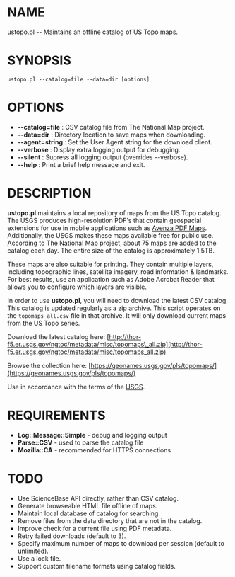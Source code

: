 # NAME

ustopo.pl -- Maintains an offline catalog of US Topo maps.

# SYNOPSIS

    ustopo.pl --catalog=file --data=dir [options]

# OPTIONS

- **--catalog=file** : CSV catalog file from The National Map project.
- **--data=dir** : Directory location to save maps when downloading.
- **--agent=string** : Set the User Agent string for the download client.
- **--verbose** : Display extra logging output for debugging.
- **--silent** : Supress all logging output (overrides --verbose).
- **--help** : Print a brief help message and exit.

# DESCRIPTION

**ustopo.pl** maintains a local repository of maps from the US Topo catalog.  The USGS produces
high-resolution PDF's that contain geospacial extensions for use in mobile applications such
as [Avenza PDF Maps](https://www.avenzamaps.com).  Additionally, the USGS makes these maps
available free for public use.  According to The National Map project, about 75 maps are added
to the catalog each day.  The entire size of the catalog is approximately 1.5TB.

These maps are also suitable for printing.  They contain multiple layers, including topographic
lines, satellite imagery, road information & landmarks.  For best results, use an application
such as Adobe Acrobat Reader that allows you to configure which layers are visible.

In order to use **ustopo.pl**, you will need to download the latest CSV catalog.  This catalog
is updated regularly as a zip archive.  This script operates on the `topomaps_all.csv` file
in that archive.  It will only download current maps from the US Topo series.

Download the latest catalog here: [http://thor-f5.er.usgs.gov/ngtoc/metadata/misc/topomaps\_all.zip](http://thor-f5.er.usgs.gov/ngtoc/metadata/misc/topomaps_all.zip)

Browse the collection here: [https://geonames.usgs.gov/pls/topomaps/](https://geonames.usgs.gov/pls/topomaps/)

Use in accordance with the terms of the [USGS](https://www2.usgs.gov/faq/?q=categories/9797/3572).

# REQUIREMENTS

- **Log::Message::Simple** - debug and logging output
- **Parse::CSV** - used to parse the catalog file
- **Mozilla::CA** - recommended for HTTPS connections

# TODO

- Use ScienceBase API directly, rather than CSV catalog.
- Generate browseable HTML file offline of maps.
- Maintain local database of catalog for searching.
- Remove files from the data directory that are not in the catalog.
- Improve check for a current file using PDF metadata.
- Retry failed downloads (default to 3).
- Specify maximum number of maps to download per session (default to unlimited).
- Use a lock file.
- Support custom filename formats using catalog fields.
